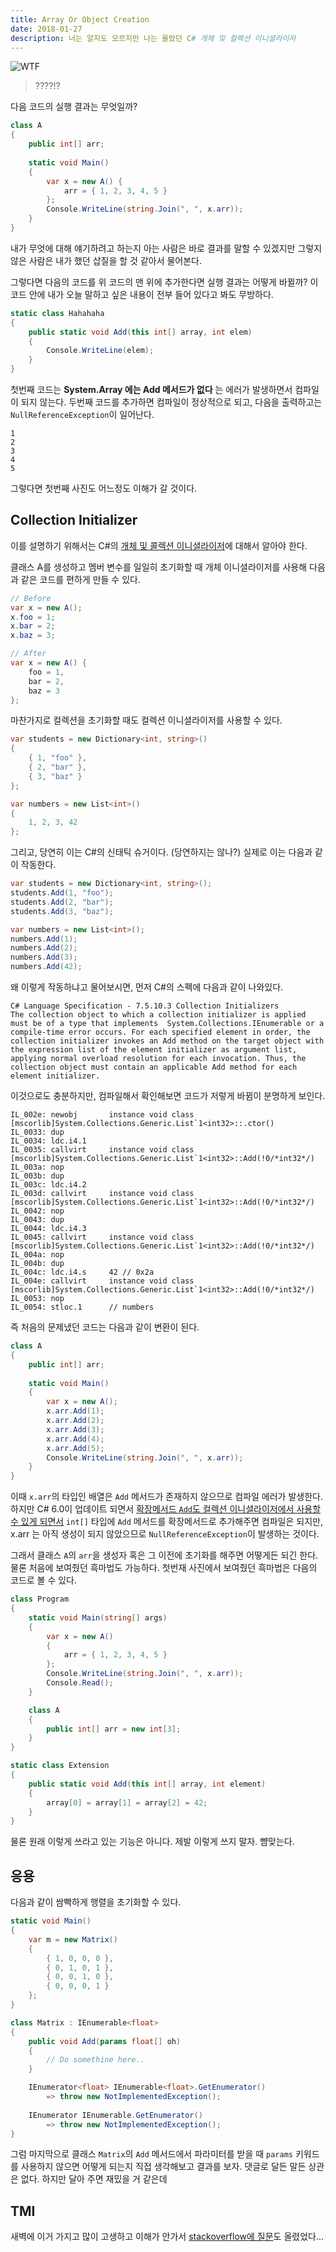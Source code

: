 ```yaml
---
title: Array Or Object Creation
date: 2018-01-27
description: 너는 알지도 모르지만 나는 몰랐던 C# 개체 및 컬렉션 이니셜라이저
---
```


![WTF](./array.png)

> ????!?

다음 코드의 실행 결과는 무엇일까?

```csharp
class A
{
    public int[] arr;
    
    static void Main()
    {
        var x = new A() {
            arr = { 1, 2, 3, 4, 5 }
        };
        Console.WriteLine(string.Join(", ", x.arr));
    }
}
```

내가 무엇에 대해 얘기하려고 하는지 아는 사람은 바로 결과를 말할 수 있겠지만 그렇지 않은 사람은 내가 했던 삽질을 할 것 같아서 물어본다.

그렇다면 다음의 코드를 위 코드의 맨 위에 추가한다면 실행 결과는 어떻게 바뀔까? 이 코드 안에 내가 오늘 말하고 싶은 내용이 전부 들어 있다고 봐도 무방하다.

```csharp
static class Hahahaha
{
    public static void Add(this int[] array, int elem)
    {
        Console.WriteLine(elem);
    }
}
```

첫번째 코드는 **System.Array 에는 Add 메서드가 없다** 는 에러가 발생하면서 컴파일이 되지 않는다. 두번째 코드를 추가하면 컴파일이 정상적으로 되고, 다음을 출력하고는 `NullReferenceException`이 일어난다.

```
1
2
3
4
5
```

그렇다면 첫번째 사진도 어느정도 이해가 갈 것이다.

## Collection Initializer

이를 설명하기 위해서는 C#의 [개체 및 콜렉션 이니셜라이저](https://docs.microsoft.com/ko-kr/dotnet/csharp/programming-guide/classes-and-structs/object-and-collection-initializers)에 대해서 알아야 한다.

클래스 A를 생성하고 멤버 변수를 일일히 초기화할 때 개체 이니셜라이저를 사용해 다음과 같은 코드를 편하게 만들 수 있다.

```csharp
// Before
var x = new A();
x.foo = 1;
x.bar = 2;
x.baz = 3;

// After
var x = new A() { 
    foo = 1,
    bar = 2,
    baz = 3
};
```

마찬가지로 컬렉션을 초기화할 때도 컬렉션 이니셜라이저를 사용할 수 있다.

```csharp
var students = new Dictionary<int, string>()
{
    { 1, "foo" },
    { 2, "bar" },
    { 3, "baz" }
};

var numbers = new List<int>()
{
    1, 2, 3, 42
};
```

그리고, 당연히 이는 C#의 신태틱 슈거이다. (당연하지는 않나?)
실제로 이는 다음과 같이 작동한다.

```csharp
var students = new Dictionary<int, string>();
students.Add(1, "foo");
students.Add(2, "bar");
students.Add(3, "baz");

var numbers = new List<int>();
numbers.Add(1);
numbers.Add(2);
numbers.Add(3);
numbers.Add(42);
```

왜 이렇게 작동하냐고 물어보시면, 먼저 C#의 스펙에 다음과 같이 나와있다.

```
C# Language Specification - 7.5.10.3 Collection Initializers
The collection object to which a collection initializer is applied must be of a type that implements  System.Collections.IEnumerable or a compile-time error occurs. For each specified element in order, the collection initializer invokes an Add method on the target object with the expression list of the element initializer as argument list, applying normal overload resolution for each invocation. Thus, the collection object must contain an applicable Add method for each element initializer.
```

이것으로도 충분하지만, 컴파일해서 확인해보면 코드가 저렇게 바뀜이 분명하게 보인다.

```IL
IL_002e: newobj       instance void class [mscorlib]System.Collections.Generic.List`1<int32>::.ctor()
IL_0033: dup          
IL_0034: ldc.i4.1     
IL_0035: callvirt     instance void class [mscorlib]System.Collections.Generic.List`1<int32>::Add(!0/*int32*/)
IL_003a: nop          
IL_003b: dup          
IL_003c: ldc.i4.2     
IL_003d: callvirt     instance void class [mscorlib]System.Collections.Generic.List`1<int32>::Add(!0/*int32*/)
IL_0042: nop          
IL_0043: dup          
IL_0044: ldc.i4.3     
IL_0045: callvirt     instance void class [mscorlib]System.Collections.Generic.List`1<int32>::Add(!0/*int32*/)
IL_004a: nop          
IL_004b: dup          
IL_004c: ldc.i4.s     42 // 0x2a
IL_004e: callvirt     instance void class [mscorlib]System.Collections.Generic.List`1<int32>::Add(!0/*int32*/)
IL_0053: nop          
IL_0054: stloc.1      // numbers
```

즉 처음의 문제냈던 코드는 다음과 같이 변환이 된다.

```csharp
class A
{
    public int[] arr;
    
    static void Main()
    {
        var x = new A();
        x.arr.Add(1);
        x.arr.Add(2);
        x.arr.Add(3);
        x.arr.Add(4);
        x.arr.Add(5);
        Console.WriteLine(string.Join(", ", x.arr));
    }
}
```

이때 `x.arr`의 타입인 배열은 `Add` 메서드가 존재하지 않으므로 컴파일 에러가 발생한다. 하지만 C# 6.0이 업데이트 되면서 [확장메서드 `Add`도 컬렉션 이니셜라이저에서 사용할 수 있게 되면서](https://github.com/dotnet/roslyn/wiki/New-Language-Features-in-C%23-6#extension-add-methods-in-collection-initializers) `int[]` 타입에 `Add` 메서드를 확장메서드로 추가해주면 컴파일은 되지만, x.arr 는 아직 생성이 되지 않았으므로 `NullReferenceException`이 발생하는 것이다.

그래서 클래스 `A`의 `arr`을 생성자 혹은 그 이전에 초기화를 해주면 어떻게든 되긴 한다. 물론 처음에 보여줬던 흑마법도 가능하다. 첫번재 사진에서 보여줬던 흑마법은 다음의 코드로 볼 수 있다.

```csharp
class Program
{
    static void Main(string[] args)
    {
        var x = new A()
        {
            arr = { 1, 2, 3, 4, 5 }
        };
        Console.WriteLine(string.Join(", ", x.arr));
        Console.Read();
    }

    class A
    {
        public int[] arr = new int[3];
    }
}

static class Extension
{
    public static void Add(this int[] array, int element)
    {
        array[0] = array[1] = array[2] = 42;
    }
}
```

물론 원래 이렇게 쓰라고 있는 기능은 아니다. 제발 이렇게 쓰지 말자. 뺨맞는다.

## 응용

다음과 같이 쌈빡하게 행렬을 초기화할 수 있다.

```csharp
static void Main()
{
    var m = new Matrix()
    {
        { 1, 0, 0, 0 },
        { 0, 1, 0, 1 },
        { 0, 0, 1, 0 },
        { 0, 0, 0, 1 }
    };
}

class Matrix : IEnumerable<float>
{
    public void Add(params float[] oh)
    {
        // Do somethine here..
    }

    IEnumerator<float> IEnumerable<float>.GetEnumerator()
        => throw new NotImplementedException();
    
    IEnumerator IEnumerable.GetEnumerator()
        => throw new NotImplementedException();
}
```

그럼 마지막으로 클래스 `Matrix`의 `Add` 메서드에서 파라미터를 받을 때 `params` 키워드를 사용하지 않으면 어떻게 되는지 직접 생각해보고 결과를 보자. 댓글로 달든 말든 상관은 없다. 하지만 달아 주면 재밌을 거 같은데

## TMI

새벽에 이거 가지고 많이 고생하고 이해가 안가서 [stackoverflow에 질문](https://stackoverflow.com/questions/48466205/cant-understand-why-array-initializer-in-object-initializer-cannot-compiled/48466344#48466344)도 올렸었다...